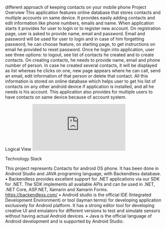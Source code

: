 different approach of keeping contacts on your mobile phone
Project Overview
This application features online database that stores contacts and multiple accounts on same device. It provides easily adding contacts and edit information like phone numbers, emails and name. When application starts it provides for user to login or to register new account. On registration page, user is asked to provide name, email and password. Email and password will be used for user to login and in case of him forgetting password, he can choose feature, on starting page, to get instructions on email he provided to reset password. Once he login into application, user see three options: to logout, see list of contacts he created and to create contacts. On creating contacts, he needs to provide name, email and phone number of person. In case he created several contacts, it will be displayed as list whereas he clicks on one, new page appears where he can call, send an email, edit information of that person or delete that contact. All this information is stored on online database which helps user to get his list of contacts on any other android device if application is installed, and all he needs is his account. This application also provides for multiple users to have contacts on same device because of account system. 

Logical View
 ![Diagram](https://github.com/diktung/Kontakti/blob/master/Untitled%20Diagram.pdf)

Technology Stack

This project represents Contacts for android OS phone. It has been done in Android Studio and JAVA programing language, with Backendless database. 
•	Backendless provides excellent support for .NET applications via our SDK for .NET. 
The SDK implements all available APIs and can be used in .NET, .NET Core, ASP.NET, Xamarin and Xamarin Forms. https://backendless.com/ 
•	Android studio is the official IDE (Integrated Development Environment) or tool (layman terms) for developing application exclusively for Android platform. It has a strong editor tool for developing creative UI and emulators for different versions to test and simulate sensors without having actual Android devices. 
•	Java is the official language of Android development and is supported by Android Studio.
